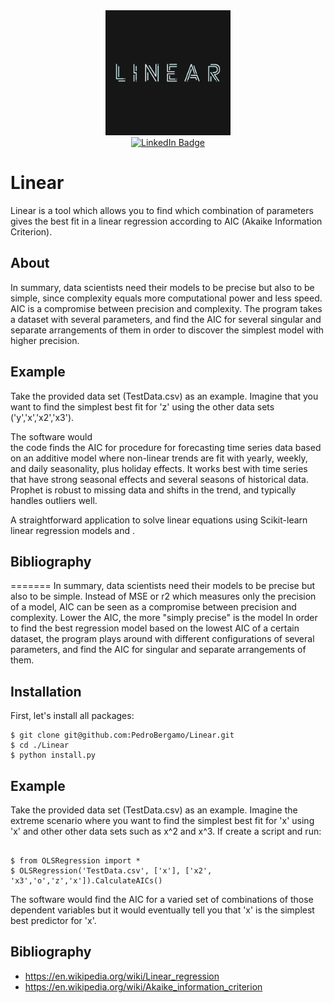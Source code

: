 <div align="center">
  <img src="./Linear/Resources/logo-square.png" width="200" height="200"/>
</div>

<div id="badges" align="center">
  <a href="https://www.linkedin.com/in/pedrobergamo/">
    <img src="https://img.shields.io/badge/LinkedIn-blue?style=for-the-badge&logo=linkedin&logoColor=white" alt="LinkedIn Badge"/>
  </a>
</div>

# Linear

Linear is a tool which allows you to find which combination of parameters gives the best fit in a linear regression according to AIC (Akaike Information Criterion).

## About

In summary, data scientists need their models to be precise but also to be simple, since complexity equals more computational power and less speed. AIC is a compromise between precision and complexity. The program takes a dataset with several parameters, and find the AIC for several singular and separate arrangements of them in order to discover the simplest model with higher precision.

## Example

Take the provided data set (TestData.csv) as an example. Imagine that you want to find the simplest best fit for 'z' using the other data sets ('y','x','x2','x3').

The software would  
the code finds the AIC for
procedure for forecasting time series data based on an additive model where non-linear trends are fit with yearly, weekly, and daily seasonality, plus holiday effects. It works best with time series that have strong seasonal effects and several seasons of historical data. Prophet is robust to missing data and shifts in the trend, and typically handles outliers well.

A straightforward application to solve linear equations using Scikit-learn linear regression models and .



## Bibliography
=======
In summary, data scientists need their models to be precise but also to be simple. Instead of MSE or r2 which measures only the precision of a model, AIC can be seen as a compromise between precision and complexity. Lower the AIC, the more "simply precise" is the model
In order to find the best regression model based on the lowest AIC of a certain dataset, the program plays around with different configurations of several parameters, and find the AIC for singular and separate arrangements of them.

## Installation

First, let's install all packages:
```
$ git clone git@github.com:PedroBergamo/Linear.git
$ cd ./Linear
$ python install.py
```

## Example

Take the provided data set (TestData.csv) as an example. Imagine the extreme scenario where you want to find the simplest best fit for 'x' using 'x' and other other data sets such as x^2 and x^3. If create a script and run:
```

$ from OLSRegression import *
$ OLSRegression('TestData.csv', ['x'], ['x2', 'x3','o','z','x']).CalculateAICs()
```
The software would find the AIC for a varied set of combinations of those dependent variables but it would eventually tell you that 'x' is the simplest best predictor for 'x'.


## Bibliography

- https://en.wikipedia.org/wiki/Linear_regression
- https://en.wikipedia.org/wiki/Akaike_information_criterion
